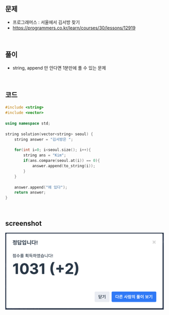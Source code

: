 ## 문제
- 프로그래머스 : 서울에서 김서방 찾기
- https://programmers.co.kr/learn/courses/30/lessons/12919

<br/>

## 풀이
- string, append 만 안다면 1분만에 풀 수 있는 문제 

<br/>

## 코드

```c++
#include <string>
#include <vector>

using namespace std;

string solution(vector<string> seoul) {
    string answer = "김서방은 ";
    
    for(int i=0; i<seoul.size(); i++){
        string ans = "Kim";
        if(ans.compare(seoul.at(i)) == 0){
            answer.append(to_string(i));
        }
    }
    
    answer.append("에 있다");
    return answer;
}
```

<br/>

## screenshot

![screenshot](./screenshots/prog_김서방.png)
